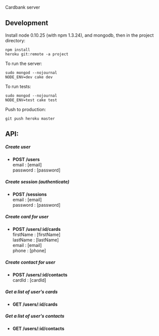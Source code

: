Cardbank server

## Development

Install node 0.10.25 (with npm 1.3.24), and mongodb, then in the project directory:

    npm install
    heroku git:remote -a project
  
To run the server:
  
    sudo mongod --nojournal
    NODE_ENV=dev cake dev
  
To run tests:

    sudo mongod --nojournal
    NODE_ENV=test cake test
  
Push to production:

    git push heroku master

## API:

##### Create user

- **POST /users**  
  email    : [email]  
  password : [password]

##### Create session (authenticate)

- **POST /sessions**  
  email    : [email]  
  password : [password]

##### Create card for user

- **POST /users/:id/cards**  
  firstName : [firstName]  
  lastName  : [lastName]  
  email     : [email]  
  phone     : [phone]

##### Create contact for user

- **POST /users/:id/contacts**  
  cardId : [cardId]

##### Get a list of user's cards

- **GET /users/:id/cards**

##### Get a list of user's contacts

- **GET /users/:id/contacts**
